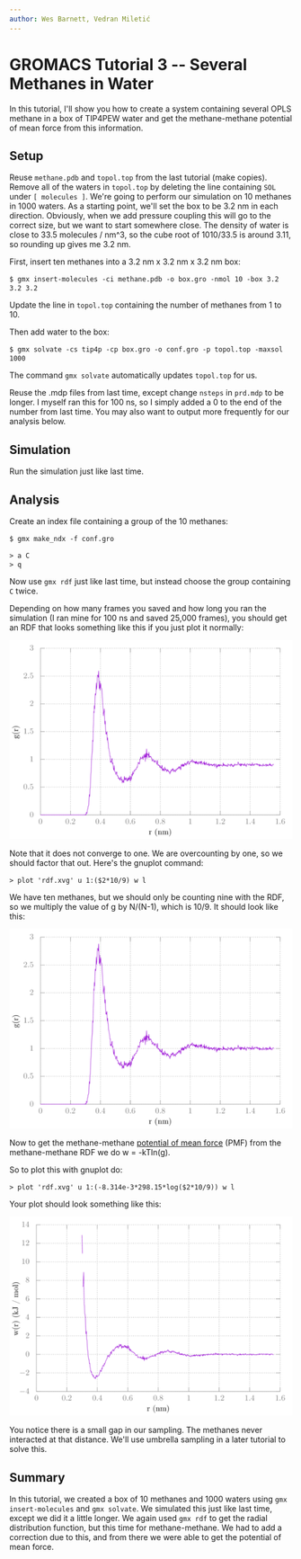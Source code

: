 ```yaml
---
author: Wes Barnett, Vedran Miletić
---
```


# GROMACS Tutorial 3 -- Several Methanes in Water

In this tutorial, I'll show you how to create a system containing several OPLS
methane in a box of TIP4PEW water and get the methane-methane potential of mean
force from this information.

## Setup

Reuse `methane.pdb` and `topol.top` from the last tutorial (make copies). Remove
all of the waters in `topol.top` by deleting the line containing `SOL` under `[
molecules ]`. We're going to perform our simulation on 10 methanes in 1000
waters. As a starting point, we'll set the box to be 3.2 nm in each direction.
Obviously, when we add pressure coupling this will go to the correct size, but we
want to start somewhere close. The density of water is close to 33.5 molecules /
nm^3, so the cube root of 1010/33.5 is around 3.11, so rounding up gives me 3.2
nm.

First, insert ten methanes into a 3.2 nm x 3.2 nm x 3.2 nm box:

``` shell
$ gmx insert-molecules -ci methane.pdb -o box.gro -nmol 10 -box 3.2 3.2 3.2
```

Update the line in `topol.top` containing the number of methanes from 1 to 10.

Then add water to the box:

``` shell
$ gmx solvate -cs tip4p -cp box.gro -o conf.gro -p topol.top -maxsol 1000
```

The command `gmx solvate` automatically updates `topol.top` for us.

Reuse the .mdp files from last time, except change `nsteps` in `prd.mdp` to be
longer. I myself ran this for 100 ns, so I simply added a 0 to the end of the
number from last time. You may also want to output more frequently for our
analysis below.

## Simulation

Run the simulation just like last time.

## Analysis

Create an index file containing a group of the 10 methanes:

``` shell
$ gmx make_ndx -f conf.gro
```

```
> a C
> q
```

Now use `gmx rdf` just like last time, but instead choose the group containing
`C` twice.

Depending on how many frames you saved and how long you ran the simulation (I
ran mine for 100 ns and saved 25,000 frames), you should get an RDF that looks
something like this if you just plot it normally:

![RDF](rdf1.png)

Note that it does not converge to one. We are overcounting by one, so we should
factor that out. Here's the gnuplot command:

``` gnuplot
> plot 'rdf.xvg' u 1:($2*10/9) w l
```

We have ten methanes, but we should only be counting nine with the RDF, so we
multiply the value of g by N/(N-1), which is 10/9. It should look like this:

![RDF](rdf2.png)

Now to get the methane-methane [potential of mean
force](https://en.wikipedia.org/wiki/Potential_of_mean_force) (PMF) from the
methane-methane RDF we do w = -kTln(g).

So to plot this with gnuplot do:

``` gnuplot
> plot 'rdf.xvg' u 1:(-8.314e-3*298.15*log($2*10/9)) w l
```

Your plot should look something like this:

![PMF](pmf.png)

You notice there is a small gap in our sampling. The methanes never interacted
at that distance. We'll use umbrella sampling in a later tutorial to solve this.

## Summary

In this tutorial, we created a box of 10 methanes and 1000 waters using `gmx
insert-molecules` and `gmx solvate`. We simulated this just like last time,
except we did it a little longer. We again used `gmx rdf` to get the radial
distribution function, but this time for methane-methane. We had to add a
correction due to this, and from there we were able to get the potential of mean
force.
